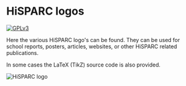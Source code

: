 HiSPARC logos
=============

[![GPLv3](http://img.shields.io/badge/license-GPLv3-blue.png)](https://github.com/HiSPARC/logo/blob/master/LICENSE)

Here the various HiSPARC logo's can be found. They can be used for school reports, posters, articles,
websites, or other HiSPARC related publications.

In some cases the LaTeX (TikZ) source code is also provided.

![HiSPARC logo](http://docs.hisparc.nl/logo/HiSPARC_logo.svg)
